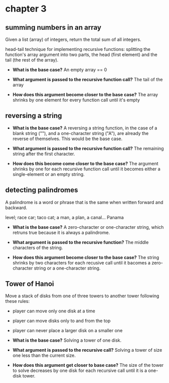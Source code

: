 # chapter 3

## summing numbers in an array

Given a list (array) of integers, return the total sum of all integers.

head-tail technique for implementing recursive functions: splitting the function's array argument into two parts, the head (first element) and the tail (the rest of the array).

- **What is the base case?** An empty array == 0

- **What argument is passed to the recursive function call?** The tail of the array

- **How does this argument become closer to the base case?** The array shrinks by one element for every function call until it's empty

## reversing a string

- **What is the base case?** A reversing a string function, in the case of a blank string (""), and a one-character string ("A"), are already the reverse of themselves. This would be the base case.

- **What argument is passed to the recursive function call?** The remaining string after the first character.

- **How does this become come closer to the base case?** The argument shrinks by one for each recursive function call until it becomes either a single-element or an empty string.

## detecting palindromes

A palindrome is a word or phrase that is the same when written forward and backward.

level; race car; taco cat; a man, a plan, a canal... Panama

- **What is the base case?** A zero-character or one-character string, which retruns true because it is always a palindrome.

- **What argument is passed to the recursive function?** The middle characters of the string.

- **How does this argument become closer to the base case?** The string shrinks by two characters for each recusive call until it bacomes a zero-character string or a one-character string.

## Tower of Hanoi

Move a stack of disks from one of three towers to another tower following these rules:

- player can move only one disk at a time
- player can move disks only to and from the top
- player can never place a larger disk on a smaller one

- **What is the base case?**
  Solving a tower of one disk.

- **What argument is passed to the recursive call?**
  Solving a tower of size one less than the current size.

- **How does this argument get closer to base case?**
  The size of the tower to solve decreases by one disk for each recursive call until it is a one-disk tower.
